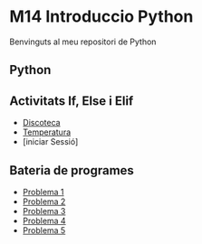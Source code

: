 # M14 Introduccio Python

Benvinguts al meu repositori de Python
## Python
## Activitats If, Else i Elif
- [Discoteca](Discoteca.py)
- [Temperatura](Temperatura.py)
- [iniciar Sessió]














## Bateria de programes

- [Problema 1](Bateria1.py)
- [Problema 2](Bateria2.py)
- [Problema 3](Bateria3.py)
- [Problema 4](Bateria4.py)
- [Problema 5](Bateria5.py)

